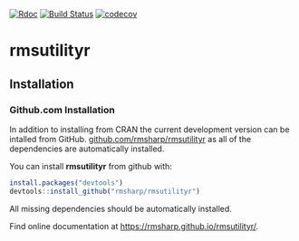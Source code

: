 
[![Rdoc](http://www.rdocumentation.org/badges/version/roxygen2)](http://www.rdocumentation.org/packages/roxygen2)
[![Build
Status](https://travis-ci.org/rmsharp/rmsutilityr.svg?branch=master)](https://travis-ci.org/rmsharp/rmsutilityr)
[![codecov](https://codecov.io/gh/rmsharp/rmsutilityr/branch/master/graph/badge.svg)](https://codecov.io/gh/rmsharp/rmsutilityr)

<!-- README.md is generated from README.Rmd. Please edit that file -->

# rmsutilityr

## Installation

<!-- ### Installation from Source -->

<!-- A very manual approach is to use the following code, which -->

<!-- assumes you have all of the dependencies already installed: -->

<!-- ```{r install-rmsutilityr, include = TRUE, eval = FALSE} -->

<!-- install_path <- "c:/R Library" -->

<!-- source_path <- "d:Labkey data" -->

<!-- source <- "rmsutilityr.1.0.76.tar.gz" -->

<!-- install.packages(paste0(source_path, "/", source), type = "source", repos = NULL, -->

<!--                      lib = install_path) -->

<!-- ``` -->

<!-- This will fail if you do not have the dependencies already  -->

<!-- installed, but the error message will provide the name(s) of the packages  -->

<!-- needed. -->

<!-- However, as soon as the source packages is updated that code no longer  -->

<!-- work because the filename is wrong. -->

### Github.com Installation

In addition to installing from CRAN the current development version can
be intalled from GitHub.
[github.com/rmsharp/rmsutilityr](https://github.com/rmsharp/rmsutilityr)
as all of the dependencies are automatically installed.

You can install **rmsutilityr** from github with:

``` r
install.packages("devtools")
devtools::install_github("rmsharp/rmsutilityr")
```

All missing dependencies should be automatically installed.

Find online documentation at <https://rmsharp.github.io/rmsutilityr/>.
